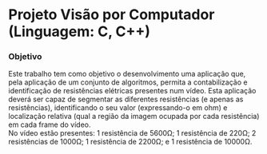 # Projeto Visão por Computador (Linguagem: C, C++)
<h3>Objetivo</h3>
<p>
Este trabalho tem como objetivo o desenvolvimento uma aplicação que, pela aplicação de um conjunto de algoritmos, permita a contabilização e identificação de resistências elétricas presentes num vídeo. Esta aplicação deverá ser capaz de segmentar as diferentes resistências (e apenas as resistências), identificando o seu valor (expressando-o em ohm) e localização relativa (qual a região da imagem ocupada por cada resistência) em cada frame do vídeo.
<br>No vídeo estão presentes: 1 resistência de 5600Ω; 1 resistência de 220Ω; 2 resistências de 1000Ω; 1 resistência de 2200Ω; e 1 resistência de 10000Ω.
</p>

